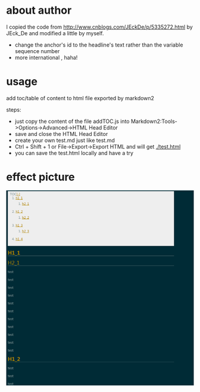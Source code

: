 
# about author
I copied the code from <http://www.cnblogs.com/JEckDe/p/5335272.html> by JEck_De and modified a little by myself.
- change the anchor's id to the headline's text rather than the variable sequence number 
- more international , haha!

# usage

add toc/table of content to html file exported by markdown2 

steps:
- just copy the content of the file addTOC.js into Markdown2:Tools->Options->Advanced->HTML Head Editor 
- save and close the HTML Head Editor 
- create your own test.md just like test.md
- Ctrl + Shift + 1 or File->Export->Export HTML and will get  [./test.html](./test.html)
- you can save the test.html locally and have a try

# effect picture

 ![effect.png](effect.png)
